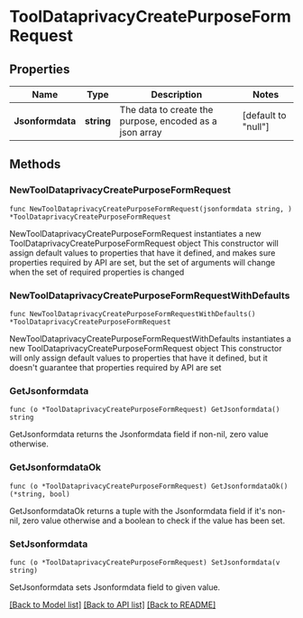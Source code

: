 # ToolDataprivacyCreatePurposeFormRequest

## Properties

Name | Type | Description | Notes
------------ | ------------- | ------------- | -------------
**Jsonformdata** | **string** | The data to create the purpose, encoded as a json array | [default to "null"]

## Methods

### NewToolDataprivacyCreatePurposeFormRequest

`func NewToolDataprivacyCreatePurposeFormRequest(jsonformdata string, ) *ToolDataprivacyCreatePurposeFormRequest`

NewToolDataprivacyCreatePurposeFormRequest instantiates a new ToolDataprivacyCreatePurposeFormRequest object
This constructor will assign default values to properties that have it defined,
and makes sure properties required by API are set, but the set of arguments
will change when the set of required properties is changed

### NewToolDataprivacyCreatePurposeFormRequestWithDefaults

`func NewToolDataprivacyCreatePurposeFormRequestWithDefaults() *ToolDataprivacyCreatePurposeFormRequest`

NewToolDataprivacyCreatePurposeFormRequestWithDefaults instantiates a new ToolDataprivacyCreatePurposeFormRequest object
This constructor will only assign default values to properties that have it defined,
but it doesn't guarantee that properties required by API are set

### GetJsonformdata

`func (o *ToolDataprivacyCreatePurposeFormRequest) GetJsonformdata() string`

GetJsonformdata returns the Jsonformdata field if non-nil, zero value otherwise.

### GetJsonformdataOk

`func (o *ToolDataprivacyCreatePurposeFormRequest) GetJsonformdataOk() (*string, bool)`

GetJsonformdataOk returns a tuple with the Jsonformdata field if it's non-nil, zero value otherwise
and a boolean to check if the value has been set.

### SetJsonformdata

`func (o *ToolDataprivacyCreatePurposeFormRequest) SetJsonformdata(v string)`

SetJsonformdata sets Jsonformdata field to given value.



[[Back to Model list]](../README.md#documentation-for-models) [[Back to API list]](../README.md#documentation-for-api-endpoints) [[Back to README]](../README.md)


